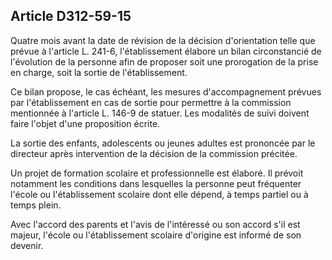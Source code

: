## Article D312-59-15

Quatre mois avant la date de révision de la décision d'orientation telle que prévue à l'article L. 241-6,
l'établissement élabore un bilan circonstancié de l'évolution de la personne afin de proposer soit une
prorogation de la prise en charge, soit la sortie de l'établissement.

Ce bilan propose, le cas échéant, les mesures d'accompagnement prévues par l'établissement en cas de sortie
pour permettre à la commission mentionnée à l'article L. 146-9 de statuer. Les modalités de suivi doivent
faire l'objet d'une proposition écrite.

La sortie des enfants, adolescents ou jeunes adultes est prononcée par le directeur après intervention de la
décision de la commission précitée.

Un projet de formation scolaire et professionnelle est élaboré. Il prévoit notamment les conditions dans
lesquelles la personne peut fréquenter l'école ou l'établissement scolaire dont elle dépend, à temps partiel ou
à temps plein.


Avec l'accord des parents et l'avis de l'intéressé ou son accord s'il est majeur, l'école ou l'établissement
scolaire d'origine est informé de son devenir.

